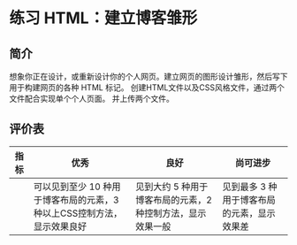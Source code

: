 # 练习 HTML：建立博客雏形

## 简介

想象你正在设计，或重新设计你的个人网页。建立网页的图形设计雏形，然后写下用于构建网页的各种 HTML 标记。
创建HTML文件以及CSS风格文件，通过两个文件配合实现单个个人页面。
并上传两个文件。

## 评价表

| 指标  | 优秀                               | 良好                         | 尚可进步                       |
| ----- | --------------------------------- | ---------------------------- | ----------------------------- |
|       | 可以见到至少 10 种用于博客布局的元素，3种以上CSS控制方法，显示效果良好 | 见到大约 5 种用于博客布局的元素，2种控制方法，显示效果一般 | 见到最多 3 种用于博客布局的元素，显示效果差 |